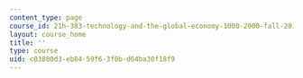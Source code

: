 ```yaml
---
content_type: page
course_id: 21h-383-technology-and-the-global-economy-1000-2000-fall-2016
layout: course_home
title: ''
type: course
uid: c03800d3-eb84-59f6-3f0b-d64ba30f18f9
---
```

